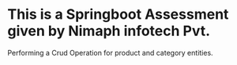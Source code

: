 # This is a Springboot Assessment given by Nimaph infotech Pvt.
Performing a Crud Operation for product and category entities.
